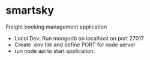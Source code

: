 # smartsky
Freight booking management application

* Local Dev: Run mongodb on localhost on port 27017
* Create .env file and define PORT for node server
* run node api to start application. 
